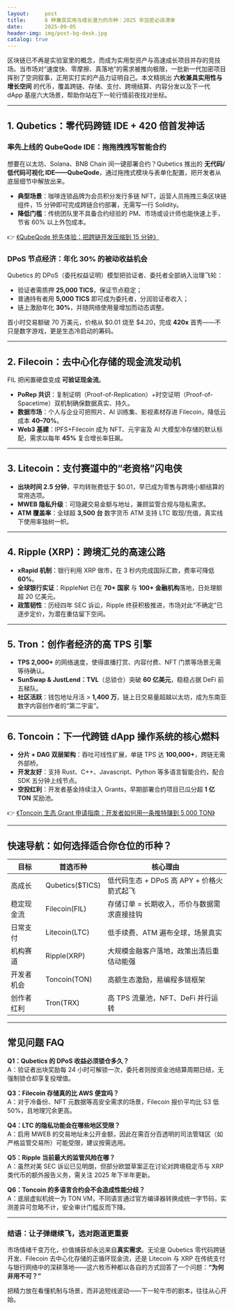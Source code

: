 ```yaml
---
layout:     post
title:      6 种兼具实用与成长潜力的币种：2025 年加密必读清单
date:       2025-09-05
header-img: img/post-bg-desk.jpg
catalog: true
---
```


区块链已不再是实验室里的概念，而成为实用型资产与高速成长项目并存的竞技场。当市场对“速度快、零摩擦、真落地”的需求被推向极限，一批新一代加密项目挥别了空洞叙事，正用实打实的产品力证明自己。本文精挑出 **六枚兼具实用性与增长空间** 的代币，覆盖跨链、存储、支付、跨境结算、内容分发以及下一代 dApp 基座六大场景，帮助你站在下一轮行情前夜找对坐标。

---

## 1. Qubetics：零代码跨链 IDE + 420 倍首发神话

### 率先上线的 QubeQode IDE：拖拖拽拽写智能合约

想要在以太坊、Solana、BNB Chain 间一键部署合约？Qubetics 推出的 **无代码/低代码可视化 IDE——QubeQode**，通过拖拽式模块与表单化配置，把开发者从底层细节中解放出来。

- **典型场景**：咖啡连锁品牌为会员积分发行多链 NFT，运营人员拖拽三条区块链组件，15 分钟即可完成跨链合约部署，无需写一行 Solidity。  
- **降低门槛**：传统团队里不具备合约经验的 PM、市场或设计师也能快速上手，节省 60% 以上外包成本。

👉 [《QubeQode 抢先体验：把跨链开发压缩到 15 分钟》](https://okxdog.com/)

### DPoS 节点经济：年化 30% 的被动收益机会

Qubetics 的 DPoS（委托权益证明）模型把验证者、委托者全部纳入治理飞轮：  
- 验证者需质押 **25,000 TICS**，保证节点稳定；  
- 普通持有者用 **5,000 TICS** 即可成为委托者，分润验证者收入；  
- 链上激励年化 **30%**，并随网络使用量增加而动态调整。

首小时交易额破 70 万美元，价格从 $0.01 烧至 $4.20，完成 **420x** 首秀——不只是数字游戏，更是生态冷启动的筹码。

---

## 2. Filecoin：去中心化存储的现金流发动机

FIL 把闲置硬盘变成 **可验证现金流**。

- **PoRep 共识**：复制证明（Proof-of-Replication）+时空证明（Proof-of-Spacetime）双机制确保数据真实、持久。  
- **数据市场**：个人与企业可把照片、AI 训练集、影视素材存进 Filecoin，降低云成本 **40–70%**。  
- **Web3 基建**：IPFS+Filecoin 成为 NFT、元宇宙及 AI 大模型冷存储的默认标配，需求以每年 **45%** 复合增长率狂飙。

---

## 3. Litecoin：支付赛道中的“老资格”闪电侠

- **出块时间 2.5 分钟**，平均转账费低于 $0.01，早已成为零售与跨境小额结算的常用选项。  
- **MWEB 隐私升级**：可隐藏交易金额与地址，兼顾监管合规与隐私需求。  
- **ATM 覆盖率**：全球超 **3,500 台** 数字货币 ATM 支持 LTC 取现/充值，真实线下使用率独树一帜。

---

## 4. Ripple (XRP)：跨境汇兑的高速公路

- **xRapid 机制**：银行利用 XRP 做市，在 3 秒内完成国际汇款，费率可降低 **60%**。  
- **全球银行实证**：RippleNet 已在 **70+ 国家** 与 **100+ 金融机构**落地，日处理额超 20 亿美元。  
- **政策韧性**：历经四年 SEC 诉讼，Ripple 终获积极推进，市场对此“不确定”已逐步定价，为潜在重估留下空间。

---

## 5. Tron：创作者经济的高 TPS 引擎

- **TPS 2,000+** 的网络速度，使得直播打赏、内容付费、NFT 门票等场景无需等待确认。  
- **SunSwap & JustLend：TVL**（总锁仓）突破 **60 亿美元**，稳稳占据 DeFi 前五梯队。  
- **社区活跃**：钱包地址月活 > **1,400 万**，链上日交易量超越以太坊，成为东南亚数字内容创作者的“第二宇宙”。

---

## 6. Toncoin：下一代跨链 dApp 操作系统的核心燃料

- **分片 + DAG 双层架构**：吞吐可线性扩展，单链 TPS 达 **100,000+**，跨链无需外部桥。  
- **开发友好**：支持 Rust、C++、Javascript、Python 等多语言智能合约，配合 SDK 五分钟上线节点。  
- **空投红利**：开发者基金持续注入 Grants，早期部署合约项目已瓜分超 **1 亿 TON** 奖励池。

👉 [《Toncoin 生态 Grant 申请指南：开发者如何用一条推特赚到 5,000 TON》](https://okxdog.com/)

---

## 快速导航：如何选择适合你仓位的币种？

| 目标 | 首选币种 | 核心理由 |
| --- | --- | --- |
| 高成长 | Qubetics($TICS) | 低代码生态 + DPoS 高 APY + 价格火箭式起飞 |
| 稳定现金流 | Filecoin(FIL) | 存储订单 = 长期收入，币价与数据需求直接挂钩 |
| 日常支付 | Litecoin(LTC) | 低手续费、ATM 遍布全球，场景真实 |
| 机构赛道 | Ripple(XRP) | 大规模金融客户落地，政策出清后重估动能强 |
| 开发者机会 | Toncoin(TON) | 高额生态激励，易编程多链框架 |
| 创作者红利 | Tron(TRX) | 高 TPS 流量池，NFT、DeFi 并行运转 |

---

## 常见问题 FAQ

**Q1：Qubetics 的 DPoS 收益必须锁仓多久？**  
A：验证者出块奖励每 24 小时可解锁一次，委托者则按资金池结算周期日结，无强制锁仓却享复投增值。

**Q3：Filecoin 存储真的比 AWS 便宜吗？**  
A：对于冷备份、NFT 元数据等高安全需求的场景，Filecoin 报价平均比 S3 低 50%，且地理冗余更高。

**Q4：LTC 的隐私功能会在哪些地区受限？**  
A：启用 MWEB 的交易地址未公开金额，因此在需百分百透明的司法管辖区（如严格监管交易所）可能受限，建议按需选用。

**Q5：Ripple 当前最大的监管风险在哪？**  
A：虽然对美 SEC 诉讼已见明朗，但部分欧盟草案正在讨论对跨境稳定币与 XRP 类代币的额外报告义务，需关注 2025 年下半年更新。

**Q6：Toncoin 的多语言合约会不会造成性能分歧？**  
A：底层虚拟机统一为 TON VM，不同语言通过官方编译器转换成统一字节码，实测差异可忽略不计，安全审计门槛反而下降。

---

### 结语：让子弹继续飞，选对跑道更重要

市场情绪千变万化，价值捕获却永远来自**真实需求**。无论是 Qubetics 零代码跨链开发、Filecoin 去中心化存储的正循环现金流，还是 Litecoin 与 XRP 在传统支付与银行网络中的深耕落地——这六枚币种都以各自的方式回答了一个问题：**“为何非用不可？”**  

把精力放在看懂机制与场景，而非追短线波动——下一轮牛市的剧本，往往从心开始。